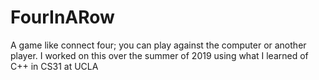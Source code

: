 # FourInARow
A game like connect four; you can play against the computer or another player.
I worked on this over the summer of 2019 using what I learned of C++ in CS31 at UCLA
